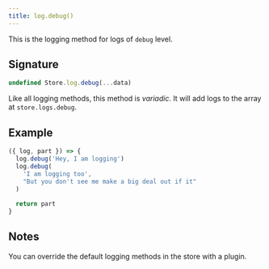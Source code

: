 ```yaml
---
title: log.debug()
---
```


This is the logging method for logs of `debug` level.

## Signature

```js
undefined Store.log.debug(...data)
```

Like all logging methods, this method is _variadic_.
It will add logs to the array at `store.logs.debug`.

## Example

```js
({ log, part }) => {
  log.debug('Hey, I am logging')
  log.debug(
    'I am logging too',
    "But you don't see me make a big deal out if it"
  )
   
  return part
}
```

## Notes

You can override the default logging methods in the store with a plugin.
